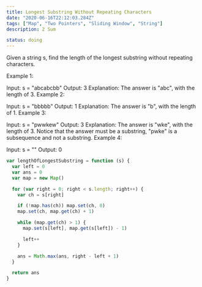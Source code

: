 ```yaml
---
title: Longest Substring Without Repeating Characters
date: "2020-06-16T22:12:03.284Z"
tags: ["Map", "Two Pointers", "Sliding Window", "String"]
description: 2 Sum

status: doing
---
```


Given a string s, find the length of the longest substring without repeating characters.

Example 1:

Input: s = "abcabcbb"
Output: 3
Explanation: The answer is "abc", with the length of 3.
Example 2:

Input: s = "bbbbb"
Output: 1
Explanation: The answer is "b", with the length of 1.
Example 3:

Input: s = "pwwkew"
Output: 3
Explanation: The answer is "wke", with the length of 3.
Notice that the answer must be a substring, "pwke" is a subsequence and not a substring.
Example 4:

Input: s = ""
Output: 0

```javascript
var lengthOfLongestSubstring = function (s) {
  var left = 0
  var ans = 0
  var map = new Map()

  for (var right = 0; right < s.length; right++) {
    var ch = s[right]

    if (!map.has(ch)) map.set(ch, 0)
    map.set(ch, map.get(ch) + 1)

    while (map.get(ch) > 1) {
      map.set(s[left], map.get(s[left]) - 1)

      left++
    }

    ans = Math.max(ans, right - left + 1)
  }

  return ans
}
```
